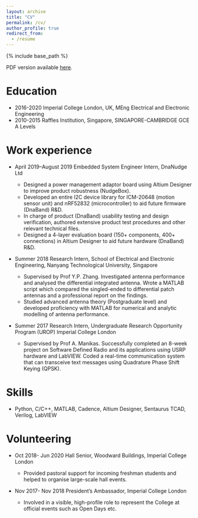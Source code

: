 ```yaml
---
layout: archive
title: "CV"
permalink: /cv/
author_profile: true
redirect_from:
  - /resume
---
```


{% include base_path %}

PDF version available [here](http://giraffe-zhang.github.io/files/YaohuaZhangEngineerJobAppCV_V1.pdf).

Education
======
* 2016-2020 Imperial College London, UK, MEng Electrical and Electronic Engineering
* 2010-2015 Raffles Institution, Singapore, SINGAPORE-CAMBRIDGE GCE A Levels 

Work experience
======
* April 2019–August 2019   Embedded System Engineer Intern, DnaNudge Ltd
  * Designed a power management adaptor board using Altium Designer to improve product robustness (NudgeBox). 
  * Developed an entire I2C device library for ICM-20648 (motion sensor unit) and nRF52832 (microcontroller) to aid future firmware (DnaBand) R&D. 
  * In charge of product (DnaBand) usability testing and design verification, authored extensive product test procedures and other relevant technical files. 
  * Designed a 4-layer evaluation board (150+ components, 400+ connections) in Altium Designer to aid future hardware (DnaBand) R&D.


* Summer 2018   Research Intern, School of Electrical and Electronic Engineering, Nanyang Technological University, Singapore      
  * Supervised by Prof Y.P. Zhang. Investigated antenna performance and analysed the differential integrated antenna. Wrote a MATLAB script which compared the singled-ended to differential patch antennas and a professional report on the findings.
  * Studied advanced antenna theory (Postgraduate level) and developed proficiency with MATLAB for numerical and analytic modelling of antenna performance. 

* Summer 2017  Research Intern, Undergraduate Research Opportunity Program (UROP) Imperial College London
  * Supervised by Prof A. Manikas. Successfully completed an 8-week project on Software Defined Radio and its applications using USRP hardware and LabVIEW. Coded a real-time communication system that can transceive text messages using Quadrature Phase Shift Keying (QPSK). 
  
  
Skills
======
* Python, C/C++, MATLAB, Cadence, Altium Designer, Sentaurus TCAD, Verilog, LabVIEW
  
Volunteering
======
* Oct 2018- Jun 2020       Hall Senior, Woodward Buildings, Imperial College London
  * Provided pastoral support for incoming freshman students and helped to organise large-scale hall events.
  
* Nov 2017- Nov 2018       President’s Ambassador, Imperial College London
  * Involved in a visible, high-profile role to represent the College at official events such as Open Days etc.
  
  
  

